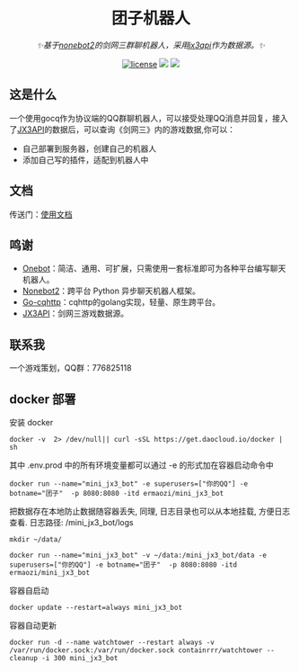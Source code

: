 <div align="center">

# 团子机器人

_✨基于[nonebot2](https://github.com/nonebot/nonebot2)的剑网三群聊机器人，采用[jx3api](https://jx3api.com)作为数据源。✨_

</div>

<p align="center">
<a href="https://www.python.org/">
<img src="https://img.shields.io/badge/python-3.10-blue" alt="license"></a>
<a href="https://github.com/nonebot/nonebot2">
<img src="https://img.shields.io/badge/nonebot-2.0.0b4-yellow"></a>
<a href="https://github.com/Mrs4s/go-cqhttp">
<img src="https://img.shields.io/badge/go--cqhttp-v1.0.0--rc3-red"></a>
</p>


## 这是什么
一个使用gocq作为协议端的QQ群聊机器人，可以接受处理QQ消息并回复，接入了[JX3API](https://www.jx3api.com)的数据后，可以查询《剑网三》内的游戏数据,你可以：
- 自己部署到服务器，创建自己的机器人
- 添加自己写的插件，适配到机器人中

## 文档
传送门：[使用文档](https://justundertaker.github.io/mini_jx3_bot/)
## 鸣谢
- [Onebot](https://onebot.dev/)：简洁、通用、可扩展，只需使用一套标准即可为各种平台编写聊天机器人。
- [Nonebot2](https://github.com/nonebot/nonebot2)：跨平台 Python 异步聊天机器人框架。
- [Go-cqhttp](https://github.com/Mrs4s/go-cqhttp)：cqhttp的golang实现，轻量、原生跨平台。
- [JX3API](https://www.jx3api.com)：剑网三游戏数据源。
## 联系我
一个游戏策划，QQ群：776825118


## docker 部署

安装 docker

`docker -v  2> /dev/null|| curl -sSL https://get.daocloud.io/docker | sh`

其中 .env.prod 中的所有环境变量都可以通过 -e 的形式加在容器启动命令中

`docker run --name="mini_jx3_bot" -e superusers=["你的QQ"] -e botname="团子"  -p 8080:8080 -itd ermaozi/mini_jx3_bot`

把数据存在本地防止数据随容器丢失, 同理, 日志目录也可以从本地挂载, 方便日志查看. 日志路径: /mini_jx3_bot/logs

`mkdir ~/data/`

`docker run --name="mini_jx3_bot" -v ~/data:/mini_jx3_bot/data -e superusers=["你的QQ"] -e botname="团子"  -p 8080:8080 -itd ermaozi/mini_jx3_bot`

容器自启动

`docker update --restart=always mini_jx3_bot`

容器自动更新

 `docker run -d --name watchtower --restart always -v /var/run/docker.sock:/var/run/docker.sock containrrr/watchtower --cleanup -i 300 mini_jx3_bot`